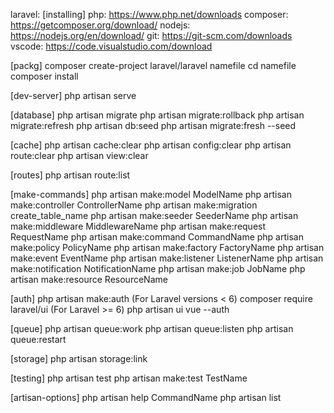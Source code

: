 laravel:
    [installing]
        php: https://www.php.net/downloads
        composer: https://getcomposer.org/download/
        nodejs: https://nodejs.org/en/download/
        git: https://git-scm.com/downloads
        vscode: https://code.visualstudio.com/download

[packg]
    composer create-project laravel/laravel namefile
    cd namefile
    composer install

[dev-server]
    php artisan serve

[database]
    php artisan migrate
    php artisan migrate:rollback
    php artisan migrate:refresh
    php artisan db:seed
    php artisan migrate:fresh --seed

[cache]
    php artisan cache:clear
    php artisan config:clear
    php artisan route:clear
    php artisan view:clear

[routes]
    php artisan route:list

[make-commands]
    php artisan make:model ModelName
    php artisan make:controller ControllerName
    php artisan make:migration create_table_name
    php artisan make:seeder SeederName
    php artisan make:middleware MiddlewareName
    php artisan make:request RequestName
    php artisan make:command CommandName
    php artisan make:policy PolicyName
    php artisan make:factory FactoryName
    php artisan make:event EventName
    php artisan make:listener ListenerName
    php artisan make:notification NotificationName
    php artisan make:job JobName
    php artisan make:resource ResourceName

[auth]
    php artisan make:auth        (For Laravel versions < 6)
    composer require laravel/ui  (For Laravel >= 6)
    php artisan ui vue --auth

[queue]
    php artisan queue:work
    php artisan queue:listen
    php artisan queue:restart

[storage]
    php artisan storage:link

[testing]
    php artisan test
    php artisan make:test TestName

[artisan-options]
    php artisan help CommandName
    php artisan list
